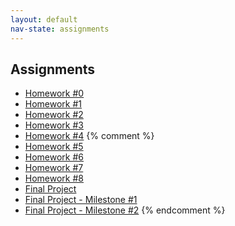 ```yaml
---
layout: default
nav-state: assignments
---
```


## Assignments
* [Homework #0](homework/00.html) 
* [Homework #1](homework/01.html) 
* [Homework #2](homework/02.html) 
* [Homework #3](homework/03.html) 
* [Homework #4](homework/04.html) 
{% comment %}
* [Homework #5](homework/05.html) 
* [Homework #6](homework/06.html) 
* [Homework #7](homework/07.html) 
* [Homework #8](homework/08.html) 
* [Final Project](final-project.html) 
* [Final Project - Milestone #1](final-project.html#milestone1) 
* [Final Project - Milestone #2](final-project.html#milestone2) 
{% endcomment %}
